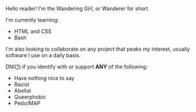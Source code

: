 Hello reader! I'm the Wandering Girl, or Wanderer for short.

I'm currently learning:
- HTML and CSS
- Bash

I'm also looking to collaborate on any project that peaks my interest, usually software I use on a daily basis.

DNI([?](https://www.urbandictionary.com/define.php?term=DNI)) if you identify with or support **ANY** of the following:
- Have nothing nice to say
- Racist
- Abelist
- Queerphobic
- Pedo/MAP
